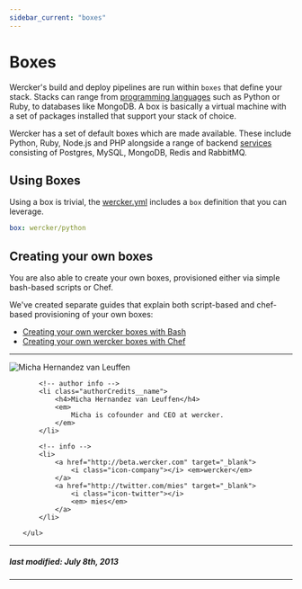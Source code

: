 ```yaml
---
sidebar_current: "boxes"
---
```


# Boxes

Wercker's build and deploy pipelines are run within `boxes` that define your stack.
Stacks can range from [programming languages](/articles/services) such as Python or Ruby, to databases like MongoDB.
A box is basically a virtual machine with a set of packages installed that support your stack of choice.

Wercker has a set of default boxes which are made available.
These include Python, Ruby, Node.js and PHP alongside a range of backend [services](/articles/services) consisting of Postgres, MySQL, MongoDB, Redis and RabbitMQ.

## Using Boxes

Using a box is trivial, the [wercker.yml](/articles/werckeryml) includes a `box` definition that you can leverage.

``` yaml
box: wercker/python
```

## Creating your own boxes

You are also able to create your own boxes, provisioned either via simple bash-based scripts or Chef.

We've created separate guides that explain both script-based and chef-based provisioning of your own boxes:

* [Creating your own wercker boxes with Bash](/articles/boxes/bash.html)
* [Creating your own wercker boxes with Chef](/articles/boxes/chef.html)

-------

<div class="authorCredits">
    <span class="profile-picture">
        <img src="https://secure.gravatar.com/avatar/d4b19718f9748779d7cf18c6303dc17f?d=identicon&s=192" alt="Micha Hernandez van Leuffen"/>
    </span>
    <ul class="authorCredits">

        <!-- author info -->
        <li class="authorCredits__name">
            <h4>Micha Hernandez van Leuffen</h4>
            <em>
                Micha is cofounder and CEO at wercker.
            </em>
        </li>

        <!-- info -->
        <li>
            <a href="http://beta.wercker.com" target="_blank">
                <i class="icon-company"></i> <em>wercker</em>
            </a>
            <a href="http://twitter.com/mies" target="_blank">
                <i class="icon-twitter"></i>
                <em> mies</em>
            </a>
        </li>

    </ul>
</div>

-------
##### last modified: July 8th, 2013
-------
